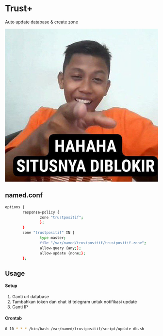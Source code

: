 # Trust+

Auto update database & create zone


![alt text](https://raw.githubusercontent.com/bembenk18/trustpositif/main/pict.jpg)

## named.conf
```bash
options {
        response-policy {
                zone "trustpositif";
                };
        }
        zone "trustpositif" IN {
                type master;
                file "/var/named/trustpositif/trustpositif.zone"; 
                allow-query {any;};
                allow-update {none;};
        };
```

## Usage
#### Setup
1. Ganti url database
2. Tambahkan token dan chat id telegram untuk notifikasi update
3. Ganti IP
#### Crontab
```bash
0 10 * * * /bin/bash /var/named/trustpositif/script/update-db.sh
```